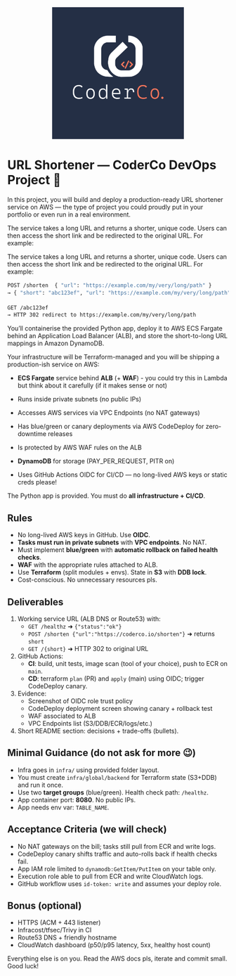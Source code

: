 <div align="center">
    <img src="./images/coderco.jpg" alt="CoderCo" width="300"/>
</div>


# URL Shortener — CoderCo DevOps Project 🚀

In this project, you will build and deploy a production-ready URL shortener service on AWS — the type of project you could proudly put in your portfolio or even run in a real environment.

The service takes a long URL and returns a shorter, unique code. Users can then access the short link and be redirected to the original URL. For example:

The service takes a long URL and returns a shorter, unique code. Users can then access the short link and be redirected to the original URL. For example:

```bash
POST /shorten  { "url": "https://example.com/my/very/long/path" }
→ { "short": "abc123ef", "url": "https://example.com/my/very/long/path" }

GET /abc123ef
→ HTTP 302 redirect to https://example.com/my/very/long/path
```

You’ll containerise the provided Python app, deploy it to AWS ECS Fargate behind an Application Load Balancer (ALB), and store the short-to-long URL mappings in Amazon DynamoDB.

Your infrastructure will be Terraform-managed and you will be shipping a production-ish service on AWS:

- **ECS Fargate** service behind **ALB** (+ **WAF**) - you could try this in Lambda but think about it carefully (if it makes sense or not)

- Runs inside private subnets (no public IPs)
- Accesses AWS services via VPC Endpoints (no NAT gateways)

- Has blue/green or canary deployments via AWS CodeDeploy for zero-downtime releases

- Is protected by AWS WAF rules on the ALB

- **DynamoDB** for storage (PAY_PER_REQUEST, PITR on)

- Uses GitHub Actions OIDC for CI/CD — no long-lived AWS keys or static creds please!

The Python app is provided. You must do **all infrastructure + CI/CD**.

## Rules

- No long-lived AWS keys in GitHub. Use **OIDC**.
- **Tasks must run in private subnets** with **VPC endpoints**. No NAT.
- Must implement **blue/green** with **automatic rollback on failed health checks**.
- **WAF** with the appropriate rules attached to ALB.
- Use **Terraform** (split modules + envs). State in **S3** with **DDB lock**.
- Cost-conscious. No unnecessary resources pls.

## Deliverables

1. Working service URL (ALB DNS or Route53) with:
   - `GET /healthz` ➜ `{"status":"ok"}`
   - `POST /shorten {"url":"https://coderco.io/shorten"}` ➜ returns `short`
   - `GET /{short}` ➜ HTTP 302 to original URL
2. GitHub Actions:
   - **CI**: build, unit tests, image scan (tool of your choice), push to ECR on `main`.
   - **CD**: terraform `plan` (PR) and `apply` (main) using OIDC; trigger CodeDeploy canary.
3. Evidence:
   - Screenshot of OIDC role trust policy
   - CodeDeploy deployment screen showing canary + rollback test
   - WAF associated to ALB
   - VPC Endpoints list (S3/DDB/ECR/logs/etc.)
4. Short README section: decisions + trade-offs (bullets).

## Minimal Guidance (do not ask for more 😉)

- Infra goes in `infra/` using provided folder layout.
- You must create `infra/global/backend` for Terraform state (S3+DDB) and run it once.
- Use two **target groups** (blue/green). Health check path: `/healthz`.
- App container port: **8080**. No public IPs.
- App needs env var: `TABLE_NAME`.

## Acceptance Criteria (we will check)

- No NAT gateways on the bill; tasks still pull from ECR and write logs.
- CodeDeploy canary shifts traffic and auto-rolls back if health checks fail.
- App IAM role limited to `dynamodb:GetItem/PutItem` on your table only.
- Execution role able to pull from ECR and write CloudWatch logs.
- GitHub workflow uses `id-token: write` and assumes your deploy role.

## Bonus (optional)

- HTTPS (ACM + 443 listener)
- Infracost/tfsec/Trivy in CI
- Route53 DNS + friendly hostname
- CloudWatch dashboard (p50/p95 latency, 5xx, healthy host count)

Everything else is on you. Read the AWS docs pls, iterate and commit small. Good luck!
